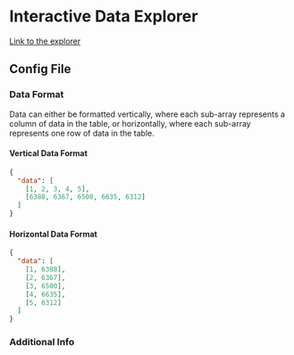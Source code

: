 # Interactive Data Explorer

[Link to the explorer](https://dealien.github.io/Data-Viewer/)

## Config File

### Data Format

Data can either be formatted vertically, where each sub-array represents a column of data in the table, or horizontally, where each sub-array represents one row of data in the table.

#### Vertical Data Format
```json
{
  "data": [
    [1, 2, 3, 4, 5],
    [6388, 6367, 6500, 6635, 6312]
  ]
}
```

#### Horizontal Data Format
```json
{
  "data": [
    [1, 6388],
    [2, 6367],
    [3, 6500],
    [4, 6635],
    [5, 6312]
  ]
}
```

### Additional Info
